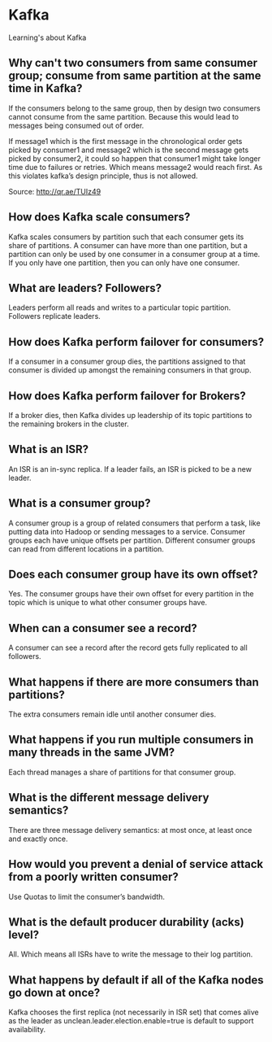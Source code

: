 # Kafka

Learning's about Kafka

## Why can't two consumers from same consumer group; consume from same partition at the same time in Kafka?

If the consumers belong to the same group, then by design two consumers cannot consume from the same partition. Because this would lead to messages being consumed out of order.

If message1 which is the first message in the chronological order gets picked by consumer1 and message2 which is the second message gets picked by consumer2, it could so happen that consumer1 might take longer time due to failures or retries. Which means message2 would reach first. As this violates kafka’s design principle, thus is not allowed.

Source: http://qr.ae/TUIz49

## How does Kafka scale consumers?

Kafka scales consumers by partition such that each consumer gets its share of partitions. A consumer can have more than one partition, but a partition can only be used by one consumer in a consumer group at a time. If you only have one partition, then you can only have one consumer.

## What are leaders? Followers?

Leaders perform all reads and writes to a particular topic partition. Followers replicate leaders.

## How does Kafka perform failover for consumers?

If a consumer in a consumer group dies, the partitions assigned to that consumer is divided up amongst the remaining consumers in that group.

## How does Kafka perform failover for Brokers?

If a broker dies, then Kafka divides up leadership of its topic partitions to the remaining brokers in the cluster.

## What is an ISR?

An ISR is an in-sync replica. If a leader fails, an ISR is picked to be a new leader.

## What is a consumer group?

A consumer group is a group of related consumers that perform a task, like putting data into Hadoop or sending messages to a service. Consumer groups each have unique offsets per partition. Different consumer groups can read from different locations in a partition.

## Does each consumer group have its own offset?

Yes. The consumer groups have their own offset for every partition in the topic which is unique to what other consumer groups have.

## When can a consumer see a record?

A consumer can see a record after the record gets fully replicated to all followers.

## What happens if there are more consumers than partitions?

The extra consumers remain idle until another consumer dies.

## What happens if you run multiple consumers in many threads in the same JVM?

Each thread manages a share of partitions for that consumer group.

## What is the different message delivery semantics?
 
There are three message delivery semantics: at most once, at least once and exactly once.

## How would you prevent a denial of service attack from a poorly written consumer?

Use Quotas to limit the consumer’s bandwidth.

## What is the default producer durability (acks) level?

All. Which means all ISRs have to write the message to their log partition.

## What happens by default if all of the Kafka nodes go down at once?

Kafka chooses the first replica (not necessarily in ISR set) that comes alive as the leader as unclean.leader.election.enable=true is default to support availability.


